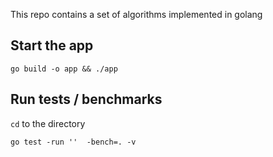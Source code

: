 This repo contains a set of algorithms implemented in golang

## Start the app

`go build -o app && ./app`

## Run tests / benchmarks

`cd` to the directory

`go test -run ''  -bench=. -v`